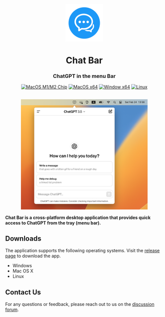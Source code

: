 <div align="center">
  <img src="asset/logo.svg" height="120">
  <h1>Chat Bar</h1>
  <h3>ChatGPT in the menu Bar</h3>

  [![MacOS M1/M2 Chip](https://img.shields.io/badge/-MacOS_M_Chip%20%E2%86%92-black?style=flat-square&logo=apple&logoColor=white)](https://github.com/rabrain/chat-bar-docs/releases)
  [![MacOS x64](https://img.shields.io/badge/-MacOS_x86%20%E2%86%92-black?style=flat-square&logo=apple&logoColor=white)](https://github.com/rabrain/chat-bar-docs/releases)
  [![Window x64](https://img.shields.io/badge/-Windows%20%E2%86%92-blue?style=flat-square&logo=windows&logoColor=white)](https://github.com/rabrain/chat-bar-docs/releases)
  [![Linux](https://img.shields.io/badge/-Linux%20%E2%86%92-yellow?style=flat-square&logo=linux&logoColor=white)](https://github.com/rabrain/chat-bar-docs/releases)

  <br />
  <img src="asset/screenshot.png" width="80%" alt="Screenshot">
</div>

**Chat Bar is a cross-platform desktop application that provides quick access to ChatGPT from the tray (menu bar).**

## Downloads

The application supports the following operating systems. Visit the [release page](https://github.com/rabrain/chat-bar-docs/releases) to download the app.

- Windows
- Mac OS X
- Linux

## Contact Us

For any questions or feedback, please reach out to us on the [discussion forum](https://github.com/rabrain/chat-bar-docs/discussions).